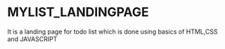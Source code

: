 # MYLIST_LANDINGPAGE

 It is a landing page for todo list which is done using basics of HTML,CSS and JAVASCRIPT
